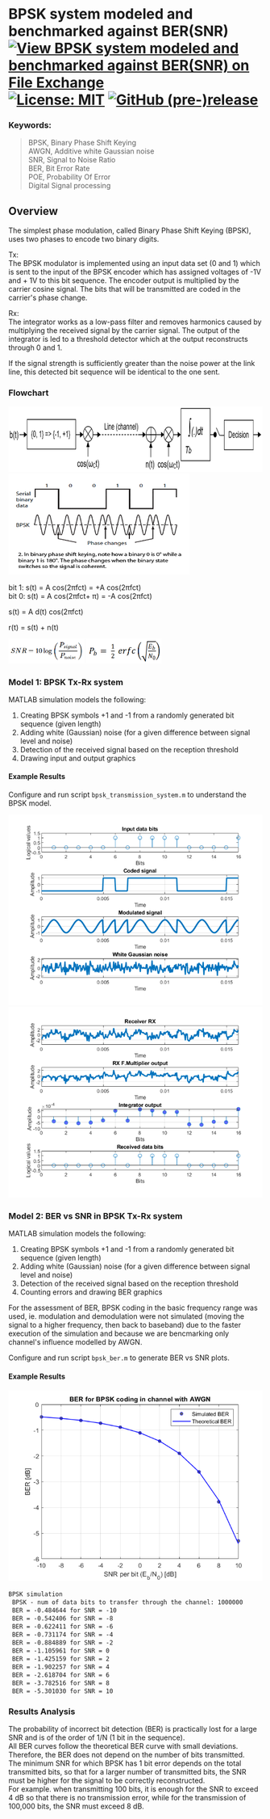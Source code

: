 # BPSK system modeled and benchmarked against BER(SNR) [![View BPSK system modeled and benchmarked against BER(SNR) on File Exchange](https://www.mathworks.com/matlabcentral/images/matlab-file-exchange.svg)](https://www.mathworks.com/matlabcentral/fileexchange/79224-bpsk-system-modeled-and-benchmarked-against-ber-snr) [![License: MIT](https://img.shields.io/badge/License-MIT-blue.svg)](https://github.com/etfovac/bpsk-ber/blob/master/LICENSE) [![GitHub (pre-)release](https://img.shields.io/badge/release-1.0-yellow.svg)](https://github.com/etfovac/bpsk-ber/releases/tag/v1.0)

### Keywords:  
> BPSK,	Binary Phase Shift Keying  
> AWGN, Additive white Gaussian noise  
> SNR, Signal to Noise Ratio  
> BER,	Bit Error Rate  
> POE, Probability Of Error  
> Digital Signal processing  

## Overview
The simplest phase modulation, called Binary Phase Shift Keying (BPSK), uses two phases to encode two binary digits.  

Tx:  
The BPSK modulator is implemented using an input data set (0 and 1) which is sent to the input of the BPSK encoder which has assigned voltages of -1V and + 1V to this bit sequence. The encoder output is multiplied by the carrier cosine signal. The bits that will be transmitted are coded in the carrier's phase change.  

Rx:  
The integrator works as a low-pass filter and removes harmonics caused by multiplying the received signal by the carrier signal. The output of the integrator is led to a threshold detector which at the output reconstructs through 0 and 1.  

If the signal strength is sufficiently greater than the noise power at the link line, this detected bit sequence will be identical to the one sent.  

### Flowchart  
<img src="./graphics/bpsk_system.png" alt="bpsk_system"  width="750" height="130">  
<img src="./graphics/bpsk_signal.png" alt="bpsk_signal"  width="360" height="200">  

bit 1: 	s(t) = A cos(2πfct)    = +A cos(2πfct)   
bit 0: 	s(t) = A cos(2πfct+ π) = -A cos(2πfct)   

s(t) =  A d(t) cos(2πfct)   

r(t) = s(t) + n(t)   

<img src="./graphics/bpsk_snr_formula.png" alt="bpsk_snr_formula" width="150" height="50">  
<img src="./graphics/bpsk_ber_formula.png" alt="bpsk_ber_formula" width="150" height="50">

### Model 1: BPSK Tx-Rx system  
MATLAB simulation models the following:
1. Creating BPSK symbols +1 and -1 from a randomly generated bit sequence (given length)
2. Adding white (Gaussian) noise (for a given difference between signal level and noise)
3. Detection of the received signal based on the reception threshold
4. Drawing input and output graphics

#### Example Results  
Configure and run script ```bpsk_transmission_system.m``` to understand the BPSK model.  

<img src="./graphics/bpsk_system_fig1.png" alt="bpsk_system_fig1">  
<img src="./graphics/bpsk_system_fig2.png" alt="bpsk_system_fig2">  

### Model 2: BER vs SNR in BPSK Tx-Rx system  
MATLAB simulation models the following:
1. Creating BPSK symbols +1 and -1 from a randomly generated bit sequence (given length)
2. Adding white (Gaussian) noise (for a given difference between signal level and noise)
3. Detection of the received signal based on the reception threshold
4. Counting errors and drawing BER graphics

For the assessment of BER, BPSK coding in the basic frequency range was used, ie. modulation and demodulation were not simulated (moving the signal to a higher frequency, then back to baseband) due to the faster execution of the simulation and because we are bencmarking only channel's influence modelled by AWGN.

Configure and run script ```bpsk_ber.m``` to generate BER vs SNR plots.  

#### Example Results  
<img src="./graphics/bpsk_ber_fig1.png" alt="bpsk_ber_fig1">  

```  
BPSK simulation  
 BPSK - num of data bits to transfer through the channel: 1000000  
 BER = -0.484644 for SNR = -10  
 BER = -0.542406 for SNR = -8  
 BER = -0.622411 for SNR = -6  
 BER = -0.731174 for SNR = -4  
 BER = -0.884889 for SNR = -2  
 BER = -1.105961 for SNR = 0  
 BER = -1.425159 for SNR = 2  
 BER = -1.902257 for SNR = 4  
 BER = -2.618704 for SNR = 6  
 BER = -3.782516 for SNR = 8  
 BER = -5.301030 for SNR = 10  
``` 

### Results Analysis
The probability of incorrect bit detection (BER) is practically lost for a large SNR and is of the order of 1/N (1 bit in the sequence).  
All BER curves follow the theoretical BER curve with small deviations.  
Therefore, the BER does not depend on the number of bits transmitted.  
The minimum SNR for which BPSK has 1 bit error depends on the total transmitted bits, so that for a larger number of transmitted bits, the SNR must be higher for the signal to be correctly reconstructed.  
For example. when transmitting 100 bits, it is enough for the SNR to exceed 4 dB so that there is no transmission error, while for the transmission of 100,000 bits, the SNR must exceed 8 dB.  
